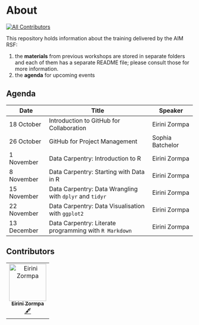# About
<!-- ALL-CONTRIBUTORS-BADGE:START - Do not remove or modify this section -->
[![All Contributors](https://img.shields.io/badge/all_contributors-1-orange.svg?style=flat-square)](#contributors-)
<!-- ALL-CONTRIBUTORS-BADGE:END -->
This repository holds information about the training delivered by the AIM RSF:
1. the **materials** from previous workshops are stored in separate folders and each of them has a separate README file; please consult those for more information.
2. the **agenda** for upcoming events

## Agenda

| Date            | Title                                                   | Speaker          |
| --------------- | ------------------------------------------------------- |------------------|
| 18 October      | Introduction to GitHub for Collaboration                | Eirini Zormpa    |
| 26 October      | GitHub for Project Management                           | Sophia Batchelor |
| 1 November      | Data Carpentry: Introduction to R                       | Eirini Zormpa    |
| 8 November      | Data Carpentry: Starting with Data in R                 | Eirini Zormpa    |
| 15 November     | Data Carpentry: Data Wrangling with `dplyr` and `tidyr` | Eirini Zormpa    |
| 22 November     | Data Carpentry: Data Visualisation with `ggplot2`       | Eirini Zormpa    |
| 13 December     | Data Carpentry: Literate programming with `R Markdown`  | Eirini Zormpa    |

## Contributors

<!-- ALL-CONTRIBUTORS-LIST:START - Do not remove or modify this section -->
<!-- prettier-ignore-start -->
<!-- markdownlint-disable -->
<table>
  <tbody>
    <tr>
      <td align="center"><a href="https://github.com/eirini-zormpa"><img src="https://avatars.githubusercontent.com/u/30151074?v=4?s=100" width="100px;" alt="Eirini Zormpa"/><br /><sub><b>Eirini Zormpa</b></sub></a><br /><a href="#content-eirini-zormpa" title="Content">🖋</a></td>
    </tr>
  </tbody>
</table>

<!-- markdownlint-restore -->
<!-- prettier-ignore-end -->

<!-- ALL-CONTRIBUTORS-LIST:END -->
<!-- prettier-ignore-start -->
<!-- markdownlint-disable -->

<!-- markdownlint-restore -->
<!-- prettier-ignore-end -->

<!-- ALL-CONTRIBUTORS-LIST:END -->
